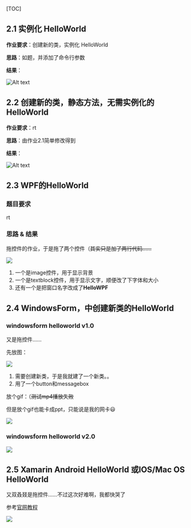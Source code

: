 [TOC]

## 2.1 实例化 HelloWorld
**作业要求**：创建新的类，实例化 HelloWorld

**思路**：如题，并添加了命令行参数

**结果**：

![Alt text](hw2.1/pic/res.png)

## 2.2 创建新的类，静态方法，无需实例化的 HelloWorld
**作业要求**：rt

**思路**：由作业2.1简单修改得到

**结果**：

![Alt text](hw2.2/pic/res.png)

## 2.3 WPF的HelloWorld
### 题目要求
rt
### 思路 & 结果
拖控件的作业，于是拖了两个控件（~~其实只是加了两行代码……~~

![](hw2.3/pic/res.png)

1. 一个是image控件，用于显示背景
2. 一个是textblock控件，用于显示文字，顺便改了下字体和大小
3. 还有一个是把窗口名字改成了**HelloWPF**

## 2.4 WindowsForm，中创建新类的HelloWorld
### windowsform helloworld v1.0
又是拖控件……

先放图：

![](hw2.4/pic/res.png)

1. 需要创建新类，于是我就建了一个新类。。
2. 用了一个button和messagebox

放个gif：（~~测试mp4播放失败~~

但是放个gif也能卡成ppt，只能说是我的网卡:smiley:

![](hw2.4/pic/res.gif)

### windowsform helloworld v2.0
![](hw2.4%20v2.0/pic/res.png)

## 2.5 Xamarin Android HelloWorld 或IOS/Mac OS HelloWorld
又双叒叕是拖控件……不过这次好难啊，我都快哭了

参考[官网教程](https://docs.microsoft.com/en-us/xamarin/android/get-started/hello-android/hello-android-quickstart?pivots=windows)

![](hw2.5/pic/res.png)